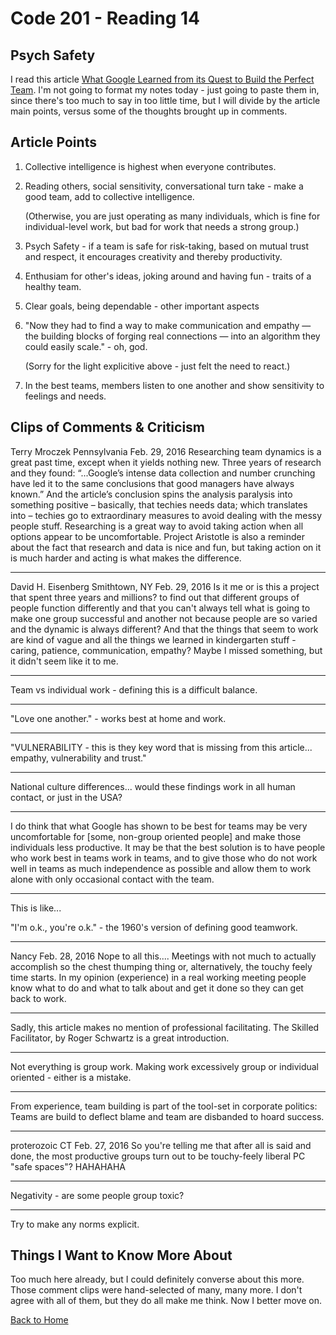 # Code 201 - Reading 14

## Psych Safety

I read this article [What Google Learned from its Quest to Build the Perfect Team](https://www.google.com/amp/mobile.nytimes.com/2016/02/28/magazine/what-google-learned-from-its-quest-to-build-the-perfect-team.amp.html).  I'm not going to format my notes today - just going to paste them in, since there's too much to say in too little time, but I will divide by the article main points, versus some of the thoughts brought up in comments.  

## Article Points

1. Collective intelligence is highest when everyone contributes.

2. Reading others, social sensitivity, conversational turn take - make a good team, add to collective intelligence.

    (Otherwise, you are just operating as many individuals, which is fine for individual-level work, but bad for work that needs a strong group.)

3. Psych Safety - if a team is safe for risk-taking, based on mutual trust and respect, it encourages creativity and thereby productivity.

4. Enthusiam for other's ideas, joking around and having fun - traits of a healthy team.

5. Clear goals, being dependable - other important aspects

6. "Now they had to find a way to make communication and empathy — the building blocks of forging real connections — into an algorithm they could easily scale." - oh, god.

    (Sorry for the light explicitive above - just felt the need to react.)

7. In the best teams, members listen to one another and show sensitivity to feelings and needs.

## Clips of Comments & Criticism

Terry Mroczek
Pennsylvania
Feb. 29, 2016
Researching team dynamics is a great past time, except when it yields nothing new.  Three years of research and they found:  “...Google’s intense data collection and number crunching have led it to the same conclusions that good managers have always known.”  And the article’s conclusion spins the analysis paralysis into something positive – basically, that techies needs data; which translates into – techies go to extraordinary measures to avoid dealing with the messy people stuff.  Researching is a great way to avoid taking action when all options appear to be uncomfortable.  Project Aristotle is also a reminder about the fact that research and data is nice and fun, but taking action on it is much harder and acting is what makes the difference.

---

David H. Eisenberg
Smithtown, NY
Feb. 29, 2016
Is it me or is this a project that spent three years and millions? to find out that different groups of people function differently and that you can't always tell what is going to make one group successful and another not because people are so varied and the dynamic is always different? And that the things that seem to work are kind of vague and all the things we learned in kindergarten stuff - caring, patience, communication, empathy? Maybe I missed something, but it didn't seem like it to me.

---

Team vs individual work - defining this is a difficult balance.

---

"Love one another." - works best at home and work.

---

"VULNERABILITY - this is they key word that is missing from this article... empathy, vulnerability and trust."

---

National culture differences... would these findings work in all human contact, or just in the USA?

---

I do think that what Google has shown to be best for teams may be very uncomfortable for [some, non-group oriented people] and make those individuals less productive.  It may be that the best solution is to have people who work best in teams work in teams, and to give those who do not work well in teams as much independence as possible and allow them to work alone with only occasional contact with the team.

---

This is like...

"I'm o.k., you're o.k." - the 1960's version of defining good teamwork.

---

Nancy
Feb. 28, 2016
Nope to all this.... Meetings with not much to actually accomplish so the chest thumping thing or, alternatively, the touchy feely time starts.
In my opinion (experience) in a real working meeting people know what to do and what to talk about and get it done so they can get back to work. 

---

Sadly, this article makes no mention of professional facilitating. The Skilled Facilitator, by Roger Schwartz is a great introduction.

---

Not everything is group work. Making work excessively group or individual oriented - either is a mistake.

---

From experience, team building is part of the tool-set in corporate politics: Teams are build to deflect blame and team are disbanded to hoard success.

---

proterozoic
CT
Feb. 27, 2016
So you're telling me that after all is said and done, the most productive groups turn out to be touchy-feely liberal PC "safe spaces"? HAHAHAHA

---

Negativity - are some people group toxic?

---

Try to make any norms explicit.

## Things I Want to Know More About

Too much here already, but I could definitely converse about this more. Those comment clips were hand-selected of many, many more. I don't agree with all of them, but they do all make me think.  Now I better move on.

[Back to Home](../index.md)
